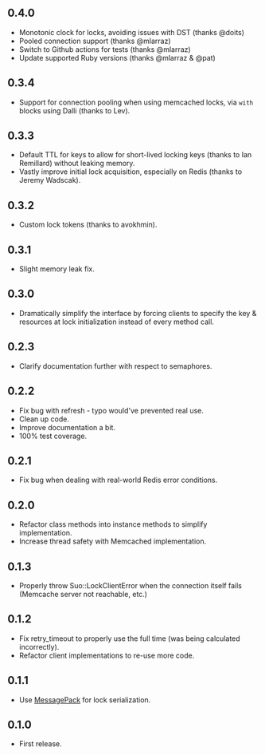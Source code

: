 ## 0.4.0

- Monotonic clock for locks, avoiding issues with DST (thanks @doits)
- Pooled connection support (thanks @mlarraz)
- Switch to Github actions for tests (thanks @mlarraz)
- Update supported Ruby versions (thanks @mlarraz & @pat)

## 0.3.4

- Support for connection pooling when using memcached locks, via `with` blocks using Dalli (thanks to Lev).

## 0.3.3

- Default TTL for keys to allow for short-lived locking keys (thanks to Ian Remillard) without leaking memory.
- Vastly improve initial lock acquisition, especially on Redis (thanks to Jeremy Wadscak).

## 0.3.2

- Custom lock tokens (thanks to avokhmin).

## 0.3.1

- Slight memory leak fix.

## 0.3.0

- Dramatically simplify the interface by forcing clients to specify the key & resources at lock initialization instead of every method call.

## 0.2.3

- Clarify documentation further with respect to semaphores.

## 0.2.2

- Fix bug with refresh - typo would've prevented real use.
- Clean up code.
- Improve documentation a bit.
- 100% test coverage.

## 0.2.1

- Fix bug when dealing with real-world Redis error conditions.

## 0.2.0

- Refactor class methods into instance methods to simplify implementation.
- Increase thread safety with Memcached implementation.

## 0.1.3

- Properly throw Suo::LockClientError when the connection itself fails (Memcache server not reachable, etc.)

## 0.1.2

- Fix retry_timeout to properly use the full time (was being calculated incorrectly).
- Refactor client implementations to re-use more code.

## 0.1.1

- Use [MessagePack](https://github.com/msgpack/msgpack-ruby) for lock serialization.

## 0.1.0

- First release.
